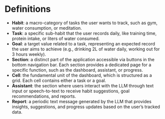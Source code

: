 # Definitions

- **Habit**: a macro-category of tasks the user wants to track, such as gym,
  water consumption, or meditation.
- **Task**: a specific sub-habit that the user records daily, like training
  time, protein intake, or liters of water consumed.
- **Goal**: a target value related to a task, representing an expected record
  the user aims to achieve (e.g., drinking 2L of water daily, working out
  for 3 hours weekly).
- **Section**: a distinct part of the application accessible via buttons in
  the bottom navigation bar. Each section provides a dedicated page for a
  specific function, such as the dashboard, assistant, or progress.
- **Cell**: the fundamental unit of the dashboard, which is structured as a
  grid. Each cell contains either a task or a goal.
- **Assistant**: the section where users interact with the LLM through text
  input or speech-to-text to receive habit suggestions, goal recommendations,
  and reports.
- **Report**: a periodic text message generated by the LLM that provides insights,
  suggestions, and progress updates based on the user’s tracked data.
